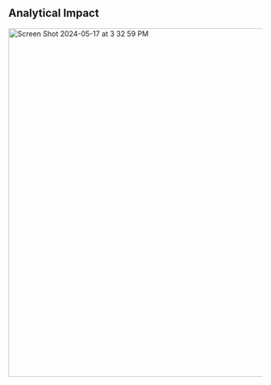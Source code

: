 ## Analytical Impact
<img width="692" alt="Screen Shot 2024-05-17 at 3 32 59 PM" src="https://github.com/sijiadisa/SimSearchHub/assets/62917984/f0623e13-d570-41d0-b322-3ed0415ab2ef">
